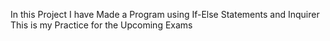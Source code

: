 In this Project I have Made a Program using If-Else Statements and Inquirer
This is my Practice for the Upcoming Exams
